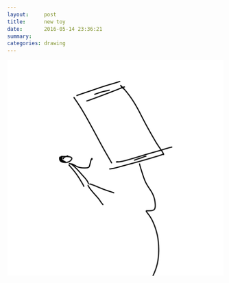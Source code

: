 ```yaml
---
layout:     post
title:      new toy
date:       2016-05-14 23:36:21
summary:    
categories: drawing
---
```

![new toy](/images/diary/new-toy.png "N6")

